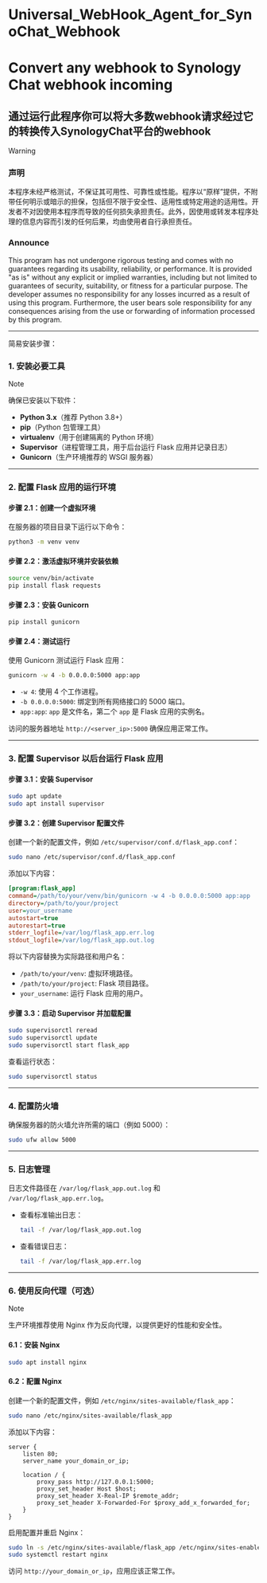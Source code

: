 # Universal_WebHook_Agent_for_SynoChat_Webhook
# Convert any webhook to Synology Chat webhook incoming
## 通过运行此程序你可以将大多数webhook请求经过它的转换传入SynologyChat平台的webhook
> [!WARNING]
> ### 声明<br/>
> 本程序未经严格测试，不保证其可用性、可靠性或性能。程序以“原样”提供，不附带任何明示或暗示的担保，包括但不限于安全性、适用性或特定用途的适用性。开发者不对因使用本程序而导致的任何损失承担责任。此外，因使用或转发本程序处理的信息内容而引发的任何后果，均由使用者自行承担责任。<br/>
> ### Announce<br/>
> This program has not undergone rigorous testing and comes with no guarantees regarding its usability, reliability, or performance. It is provided "as is" without any explicit or implied warranties, including but not limited to guarantees of security, suitability, or fitness for a particular purpose. The developer assumes no responsibility for any losses incurred as a result of using this program. Furthermore, the user bears sole responsibility for any consequences arising from the use or forwarding of information processed by this program.

---
简易安装步骤：


### **1. 安装必要工具**
> [!NOTE]
>确保已安装以下软件：
>
> - **Python 3.x**（推荐 Python 3.8+）
> - **pip**（Python 包管理工具）
> - **virtualenv**（用于创建隔离的 Python 环境）
> - **Supervisor**（进程管理工具，用于后台运行 Flask 应用并记录日志）
> - **Gunicorn**（生产环境推荐的 WSGI 服务器）

---

### **2. 配置 Flask 应用的运行环境**

#### **步骤 2.1：创建一个虚拟环境**
在服务器的项目目录下运行以下命令：
```bash
python3 -m venv venv
```

#### **步骤 2.2：激活虚拟环境并安装依赖**
```bash
source venv/bin/activate
pip install flask requests
```

#### **步骤 2.3：安装 Gunicorn**
```bash
pip install gunicorn
```

#### **步骤 2.4：测试运行**
使用 Gunicorn 测试运行 Flask 应用：
```bash
gunicorn -w 4 -b 0.0.0.0:5000 app:app
```
- `-w 4`: 使用 4 个工作进程。
- `-b 0.0.0.0:5000`: 绑定到所有网络接口的 5000 端口。
- `app:app`: `app` 是文件名，第二个 `app` 是 Flask 应用的实例名。

访问的服务器地址 `http://<server_ip>:5000` 确保应用正常工作。

---

### **3. 配置 Supervisor 以后台运行 Flask 应用**

#### **步骤 3.1：安装 Supervisor**
```bash
sudo apt update
sudo apt install supervisor
```

#### **步骤 3.2：创建 Supervisor 配置文件**
创建一个新的配置文件，例如 `/etc/supervisor/conf.d/flask_app.conf`：
```bash
sudo nano /etc/supervisor/conf.d/flask_app.conf
```

添加以下内容：
```ini
[program:flask_app]
command=/path/to/your/venv/bin/gunicorn -w 4 -b 0.0.0.0:5000 app:app
directory=/path/to/your/project
user=your_username
autostart=true
autorestart=true
stderr_logfile=/var/log/flask_app.err.log
stdout_logfile=/var/log/flask_app.out.log
```

将以下内容替换为实际路径和用户名：
- `/path/to/your/venv`: 虚拟环境路径。
- `/path/to/your/project`: Flask 项目路径。
- `your_username`: 运行 Flask 应用的用户。

#### **步骤 3.3：启动 Supervisor 并加载配置**
```bash
sudo supervisorctl reread
sudo supervisorctl update
sudo supervisorctl start flask_app
```

查看运行状态：
```bash
sudo supervisorctl status
```

---

### **4. 配置防火墙**
确保服务器的防火墙允许所需的端口（例如 5000）：
```bash
sudo ufw allow 5000
```

---

### **5. 日志管理**
日志文件路径在 `/var/log/flask_app.out.log` 和 `/var/log/flask_app.err.log`。
- 查看标准输出日志：
  ```bash
  tail -f /var/log/flask_app.out.log
  ```
- 查看错误日志：
  ```bash
  tail -f /var/log/flask_app.err.log
  ```

---

### **6. 使用反向代理（可选）**
>[!NOTE]
>生产环境推荐使用 Nginx 作为反向代理，以提供更好的性能和安全性。

#### **6.1：安装 Nginx**
```bash
sudo apt install nginx
```

#### **6.2：配置 Nginx**
创建一个新的配置文件，例如 `/etc/nginx/sites-available/flask_app`：
```bash
sudo nano /etc/nginx/sites-available/flask_app
```

添加以下内容：
```nginx
server {
    listen 80;
    server_name your_domain_or_ip;

    location / {
        proxy_pass http://127.0.0.1:5000;
        proxy_set_header Host $host;
        proxy_set_header X-Real-IP $remote_addr;
        proxy_set_header X-Forwarded-For $proxy_add_x_forwarded_for;
    }
}
```

启用配置并重启 Nginx：
```bash
sudo ln -s /etc/nginx/sites-available/flask_app /etc/nginx/sites-enabled
sudo systemctl restart nginx
```

访问 `http://your_domain_or_ip`，应用应该正常工作。
